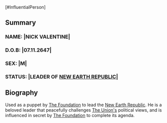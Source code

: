 [#InfluentialPerson]

## Summary

### NAME: |NICK VALENTINE|
### D.O.B: |07.11.2647|
### SEX: |M|
### STATUS: |LEADER OF [NEW EARTH REPUBLIC](../Factions/New%20Earth%20Republic.md)|

## Biography

Used as a puppet by [The Foundation](../Factions/The%20Foundation.md) to lead the [New Earth Republic](../Factions/New%20Earth%20Republic.md). He is a beloved leader that peacefully challenges [The Union's](../Factions/The%20Union.md) political views, and is influenced in secret by [The Foundation](../Factions/The%20Foundation.md) to complete its agenda.


